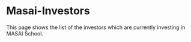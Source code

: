 # Masai-Investors

This page shows the list of the investors which are currently investing in MASAI School.

